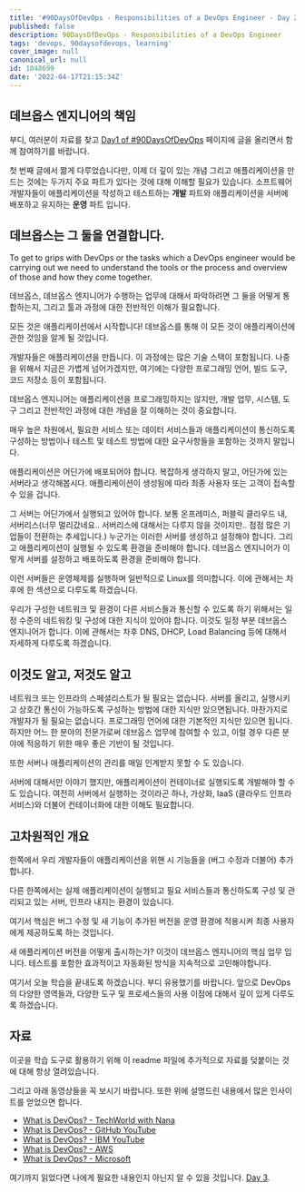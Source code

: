 ```yaml
---
title: '#90DaysOfDevOps - Responsibilities of a DevOps Engineer - Day 2'
published: false
description: 90DaysOfDevOps - Responsibilities of a DevOps Engineer
tags: 'devops, 90daysofdevops, learning'
cover_image: null
canonical_url: null
id: 1048699
date: '2022-04-17T21:15:34Z'
---
```


## 데브옵스 엔지니어의 책임

부디, 여러분이 자료를 찾고 [Day1 of #90DaysOfDevOps](day01.md) 페이지에 글을 올리면서 함께 참여하기를 바랍니다.

첫 번째 글에서 짦게 다루었습니다만, 이제 더 깊이 있는 개념 그리고 애플리케이션을 만드는 것에는 두가지 주요 파트가 있다는 것에 대해 이해할 필요가 있습니다. 소프트웨어 개발자들이 애플리케이션을 작성하고 테스트하는 **개발** 파트와 애플리케이션을 서버에 배포하고 유지하는 **운영** 파트 입니다.

## 데브옵스는 그 둘을 연결합니다.

To get to grips with DevOps or the tasks which a DevOps engineer would be carrying out we need to understand the tools or the process and overview of those and how they come together.

데브옵스, 데브옵스 엔지니어가 수행하는 업무에 대해서 파악하려면 그 둘을 어떻게 통합하는지, 그리고 툴과 과정에 대한 전반적인 이해가 필요합니다.

모든 것은 애플리케이션에서 시작합니다! 데브옵스를 통해 이 모든 것이 애플리케이션에 관한 것임을 알게 될 것입니다.

개발자들은 애플리케이션을 만듭니다. 이 과정에는 많은 기술 스택이 포함됩니다. 나중을 위해서 지금은 가볍게 넘어가겠지만, 여기에는 다양한 프로그래밍 언어, 빌드 도구, 코드 저장소 등이 포함됩니다.

데브옵스 엔지니어는 애플리케이션을 프로그래밍하지는 않지만, 개발 업무, 시스템, 도구 그리고 전반적인 과정에 대한 개념을 잘 이해하는 것이 중요합니다.

매우 높은 차원에서, 필요한 서비스 또는 데이터 서비스들과 애플리케이션이 통신하도록 구성하는 방법이나 테스트 및 테스트 방법에 대한 요구사항들을 포함하는 것까지 말입니다.

애플리케이션은 어딘가에 배포되어야 합니다. 복잡하게 생각하지 말고, 어딘가에 있는 서버라고 생각해봅시다. 애플리케이션이 생성됨에 따라 최종 사용자 또는 고객이 접속할 수 있을 겁니다.

그 서버는 어딘가에서 실행되고 있어야 합니다. 보통 온프레미스, 퍼블릭 클라우드 내, 서버리스(너무 멀리갔네요.. 서버리스에 대해서는 다루지 않을 것이지만.. 점점 많은 기업들이 전환하는 추세입니다.) 누군가는 이러한 서버를 생성하고 설정해야 합니다. 그리고 애플리케이션이 실행될 수 있도록 환경을 준비해야 합니다. 데브옵스 엔지니어가 이렇게 서버를 설정하고 배포하도록 환경을 준비해야 합니다.

이런 서버들은 운영체제를 실행하며 일반적으로 Linux를 의미합니다. 이에 관해서는 차후에 한 섹션으로 다루도록 하겠습니다.

우리가 구성한 네트워크 및 환경이 다른 서비스들과 통신할 수 있도록 하기 위해서는 일정 수준의 네트워킹 및 구성에 대한 지식이 있어야 합니다. 이것도 일정 부분 데브옵스 엔지니어가 합니다. 이에 관해서는 차후 DNS, DHCP, Load Balancing 등에 대해서 자세하게 다루도록 하겠습니다.

## 이것도 알고, 저것도 알고

네트워크 또는 인프라의 스페셜리스트가 될 필요는 없습니다. 서버를 올리고, 실행시키고 상호간 통신이 가능하도록 구성하는 방법에 대한 지식만 있으면됩니다. 마찬가지로 개발자가 될 필요는 없습니다. 프로그래밍 언어에 대한 기본적인 지식만 있으면 됩니다. 하지만 어느 한 분야의 전문가로써 데브옵스 업무에 참여할 수 있고, 이럴 경우 다른 분야에 적응하기 위한 매우 좋은 기반이 될 것입니다.

또한 서버나 애플리케이션의 관리를 매일 인계받지 못할 수 도 있습니다.

서버에 대해서만 이야기 했지만, 애플리케이션이 컨테이너로 실행되도록 개발해야 할 수 도 있습니다. 여전히 서버에서 실행하는 것이라곤 하나, 가상화, IaaS (클라우드 인프라 서비스)와 더불어 컨테이너화에 대한 이해도 필요합니다.

## 고차원적인 개요

한쪽에서 우리 개발자들이 애플리케이션을 위핸 시 기능들을 (버그 수정과 더불어) 추가합니다.

다른 한쪽에서는 실제 애플리케이션이 실행되고 필요 서비스들과 통신하도록 구성 및 관리되고 있는 서버, 인프라 내지는 환경이 있습니다.

여기서 핵심은 버그 수정 및 새 기능이 추가된 버전을 운영 환경에 적용시켜 최종 사용자에게 제공하도록 하는 것입니다.

새 애플리케이션 버전을 어떻게 출시하는가? 이것이 데브옵스 엔지니어의 핵심 업무 입니다. 테스트를 포함한 효과적이고 자동화된 방식을 지속적으로 고민해야합니다.

여기서 오늘 학습을 끝내도록 하겠습니다. 부디 유용했기를 바랍니다. 앞으로 DevOps의 다양한 영역들과, 다양한 도구 및 프로세스들의 사용 이점에 대해서 깊이 있게 다루도록 하겠습니다.

## 자료

이곳을 학습 도구로 활용하기 위해 이 readme 파일에 추가적으로 자료를 덪붙이는 것에 대해 항상 열려있습니다.

그리고 아래 동영상들을 꼭 보시기 바랍니다. 또한 위에 설명드린 내용에서 많은 인사이트를 얻었으면 합니다.

- [What is DevOps? - TechWorld with Nana](https://www.youtube.com/watch?v=0yWAtQ6wYNM)
- [What is DevOps? - GitHub YouTube](https://www.youtube.com/watch?v=kBV8gPVZNEE)
- [What is DevOps? - IBM YouTube](https://www.youtube.com/watch?v=UbtB4sMaaNM)
- [What is DevOps? - AWS](https://aws.amazon.com/devops/what-is-devops/)
- [What is DevOps? - Microsoft](https://docs.microsoft.com/en-us/devops/what-is-devops)

여기까지 읽었다면 나에게 필요한 내용인지 아닌지 알 수 있을 것입니다. [Day 3](day03.md).
